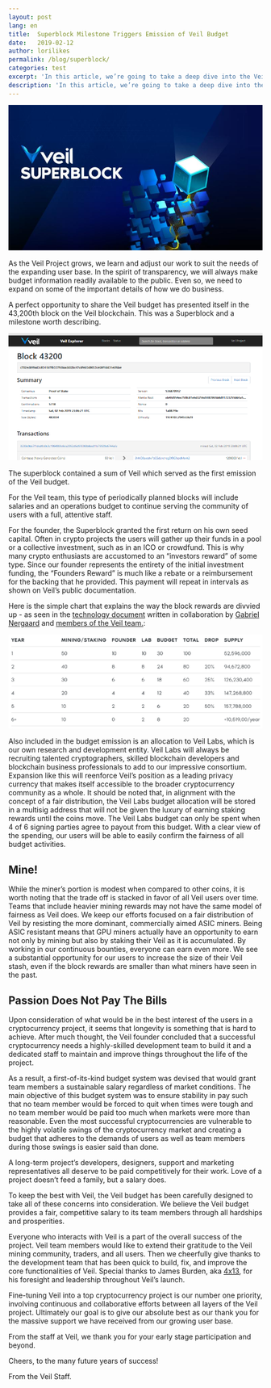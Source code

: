 ```yaml
---
layout: post
lang: en
title:  Superblock Milestone Triggers Emission of Veil Budget 
date:   2019-02-12
author: lorilikes
permalink: /blog/superblock/
categories: test
excerpt: 'In this article, we’re going to take a deep dive into the Veil Superblock milestone.'
description: 'In this article, we’re going to take a deep dive into the Veil Superblock milestone.'
---
```


![](/uploads/blog/2019-02-12-superblock.jpg)

As the Veil Project grows, we learn and adjust our work to suit the needs of the expanding user base. In the spirit of transparency, we will always make budget information readily available to the public. Even so, we need to expand on some of the important details of how we do business.

A perfect opportunity to share the Veil budget has presented itself in the 43,200th block on the Veil blockchain. This was a Superblock and a milestone worth describing. 

![](/uploads/blog/2019-02-12-block.png)

The superblock contained a sum of Veil which served as the first emission of the Veil budget.  

For the Veil team, this type of periodically planned blocks will include salaries and an operations budget to continue serving the community of users with a full, attentive staff.  

For the founder, the Superblock granted the first return on his own seed capital. Often in crypto projects the users will gather up their funds in a pool or a collective investment, such as in an ICO or crowdfund. This is why many crypto enthusiasts are accustomed to an “investors reward” of some type. Since our founder represents the entirety of the initial investment funding, the “Founders Reward” is much like a rebate or a reimbursement for the backing that he provided. This payment will repeat in intervals as shown on Veil’s public documentation.

Here is the simple chart that explains the way the block rewards are divvied up - as seen in the [technology document](https://veil-project.com/technology/)  written in collaboration by [Gabriel Nergaard]( https://keybase.io/lubina) and [members of the Veil team.](https://veil-project.com/team/):

![](/uploads/emission-schedule-white.png)

Also included in the budget emission is an allocation to Veil Labs, which is our own research and development entity. Veil Labs will always be recruiting talented cryptographers, skilled blockchain developers and blockchain business professionals to add to our impressive consortium. Expansion like this will reenforce Veil’s position as a leading privacy currency that makes itself accessible to the broader cryptocurrency community as a whole. It should be noted that, in alignment with the concept of a fair distribution, the Veil Labs budget allocation will be stored in a multisig address that will not be given the luxury of earning staking rewards until the coins move. The Veil Labs budget can only be spent when 4 of 6 signing parties agree to payout from this budget. With a clear view of the spending, our users will be able to easily confirm the fairness of all budget activities.  

## Mine!

While the miner’s portion is modest when compared to other coins, it is worth noting that the trade off is stacked in favor of all Veil users over time. Teams that include heavier mining rewards may not have the same model of fairness as Veil does. We keep our efforts focused on a fair distribution of Veil by resisting the more dominant, commercially aimed ASIC miners. Being ASIC resistant means that GPU miners actually have an opportunity to earn not only by mining but also by staking their Veil as it is accumulated. By working in our continuous bounties, everyone can earn even more. We see a substantial opportunity for our users to increase the size of their Veil stash, even if the block rewards are smaller than what miners have seen in the past. 

## Passion Does Not Pay The Bills 

Upon consideration of what would be in the best interest of the users in a cryptocurrency project, it seems that longevity is something that is hard to achieve. After much thought, the Veil founder concluded that a successful cryptocurrency needs a highly-skilled development team to build it and a dedicated staff to maintain and improve things throughout the life of the project. 

As a result, a first-of-its-kind budget system was devised that would grant team members a sustainable salary regardless of market conditions. The main objective of this budget system was to ensure stability in pay such that no team member would be forced to quit when times were tough and no team member would be paid too much when markets were more than reasonable. Even the most successful cryptocurrencies are vulnerable to the highly volatile swings of the cryptocurrency market and creating a budget that adheres to the demands of users as well as team members during those swings is easier said than done.

A long-term project’s developers, designers, support and marketing representatives all deserve to be paid competitively for their work. Love of a project doesn’t feed a family, but a salary does. 

To keep the best with Veil, the Veil budget has been carefully designed to take all of these concerns into consideration. We believe the Veil budget provides a fair, competitive salary to its team members through all hardships and prosperities.

Everyone who interacts with Veil is a part of the overall success of the project. Veil team members would like to extend their gratitude to the Veil mining community, traders, and all users. Then we cheerfully give thanks to the development team that has been quick to build, fix, and improve the core functionalities of Veil. Special thanks to James Burden, aka [4x13](https://keybase.io/4x13), for his foresight and leadership throughout Veil’s launch.

Fine-tuning Veil into a top cryptocurrency project is our number one priority, involving continuous and collaborative efforts between all layers of the Veil project. Ultimately our goal is to give our absolute best as our thank you for the massive support we have received from our growing user base. 

From the staff at Veil, we thank you for your early stage participation and beyond. 

Cheers, to the many future years of success!

From the Veil Staff.
